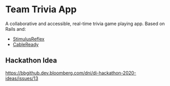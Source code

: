 # Team Trivia App

A collaborative and accessible, real-time trivia game playing app. Based on Rails and:
 - [StimulusReflex](https://docs.stimulusreflex.com/)
 - [CableReady](https://cableready.stimulusreflex.com/)

## Hackathon Idea
https://bbgithub.dev.bloomberg.com/dni/di-hackathon-2020-ideas/issues/13